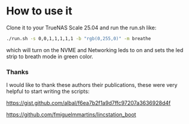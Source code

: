 # How to use it

Clone it to your TrueNAS Scale 25.04 and run the run.sh like:

```bash
./run.sh -s 0,0,1,1,1,1,1 -b "rgb(0,255,0)" -m breathe
```

which will turn on the NVME and Networking leds to on and sets the led strip to
breath mode in green color.

### Thanks

I would like to thank these authors their publications, these were very helpful to
start writing the scripts:

https://gist.github.com/albal/f6ea7b2f1a9d7ffc97207a3636928d4f

https://github.com/fmiguelmmartins/lincstation_boot
